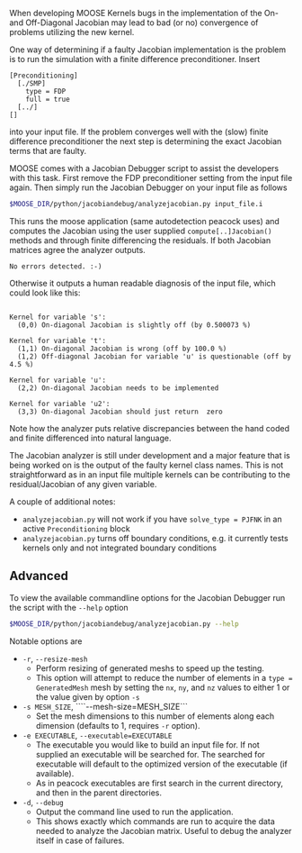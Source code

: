 When developing MOOSE Kernels bugs in the implementation of the On- and Off-Diagonal Jacobian may lead to bad (or no) convergence of problems utilizing the new kernel.

One way of determining if a faulty Jacobian implementation is the problem is to run the simulation with a finite difference preconditioner. Insert 

```puppet
[Preconditioning]
  [./SMP]
    type = FDP
    full = true
  [../]
[]
```

into your input file. If the problem converges well with the (slow) finite difference preconditioner the next step is determining the exact Jacobian terms that are faulty.

MOOSE comes with a Jacobian Debugger script to assist the developers with this task. First remove the FDP preconditioner setting from the input file again. Then simply run the Jacobian Debugger on your input file as follows

```bash
$MOOSE_DIR/python/jacobiandebug/analyzejacobian.py input_file.i
```

This runs the moose application (same autodetection peacock uses) and computes the Jacobian using the user supplied ```compute[..]Jacobian()``` methods and through finite differencing the residuals. If both Jacobian matrices agree the analyzer outputs.

```
No errors detected. :-)
```

Otherwise it outputs a human readable diagnosis of the input file, which could look like this:

```

Kernel for variable 's':
  (0,0) On-diagonal Jacobian is slightly off (by 0.500073 %)

Kernel for variable 't':
  (1,1) On-diagonal Jacobian is wrong (off by 100.0 %)
  (1,2) Off-diagonal Jacobian for variable 'u' is questionable (off by 4.5 %)

Kernel for variable 'u':
  (2,2) On-diagonal Jacobian needs to be implemented

Kernel for variable 'u2':
  (3,3) On-diagonal Jacobian should just return  zero
```

Note how the analyzer puts relative discrepancies between the hand coded and finite differenced into natural language.

The Jacobian analyzer is still under development and a major feature that is being worked on is the output of the faulty kernel class names. This is not straightforward as in an input file multiple kernels can be contributing to the residual/Jacobian of any given variable.

A couple of additional notes:

- `analyzejacobian.py` will not work if you have `solve_type = PJFNK` in an active `Preconditioning` block
- `analyzejacobian.py` turns off boundary conditions, e.g. it currently tests kernels only and not integrated boundary conditions

## Advanced

To view the available commandline options for the Jacobian Debugger run the script with the ```--help``` option

```bash
$MOOSE_DIR/python/jacobiandebug/analyzejacobian.py --help
```

Notable options are

* ```-r```, ```--resize-mesh```    
    * Perform resizing of generated meshs to speed up the testing.
    * This option will attempt to reduce the number of elements in a ```type = GeneratedMesh``` mesh by setting the ```nx```, ```ny```, and ```nz``` values to either 1 or the value given by option ```-s```
* ```-s MESH_SIZE```, ````--mesh-size=MESH_SIZE```
    * Set the mesh dimensions to this number of elements along each dimension (defaults to 1, requires ```-r``` option).
* ```-e EXECUTABLE```, ```--executable=EXECUTABLE```
    * The executable you would like to build an input file for.  If not supplied an executable will be searched for.  The searched for executable will default to the optimized version of the executable (if available).
    * As in peacock executables are first search in the current directory, and then in the parent directories.
* ```-d```, ```--debug```
    * Output the command line used to run the application.
    * This shows exactly which commands are run to acquire the data needed to analyze the Jacobian matrix. Useful to debug the analyzer itself in case of failures.
